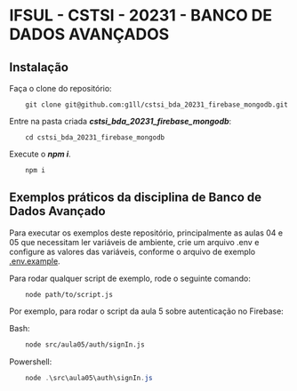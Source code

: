 # IFSUL - CSTSI - 20231 - BANCO DE DADOS AVANÇADOS

## Instalação

Faça o clone do repositório:

```shell
	git clone git@github.com:g1ll/cstsi_bda_20231_firebase_mongodb.git
```

Entre na pasta criada ***cstsi_bda_20231_firebase_mongodb***:

```shell
	cd cstsi_bda_20231_firebase_mongodb
```

Execute o ***npm i***.

```shell
	npm i
```

## Exemplos práticos da disciplina de Banco de Dados Avançado

Para executar os exemplos deste repositório, principalmente as aulas 04 e 05 que necessitam ler variáveis de ambiente, crie um arquivo .env e configure as valores das variáveis, conforme o arquivo de exemplo [.env.example](.env.example).

Para rodar qualquer script de exemplo, rode o seguinte comando:

```shell
	node path/to/script.js
```
Por exemplo, para rodar o script da aula 5 sobre autenticação no Firebase:

Bash:
```bash
	node src/aula05/auth/signIn.js
```
Powershell:
```powershell
	node .\src\aula05\auth\signIn.js
```
